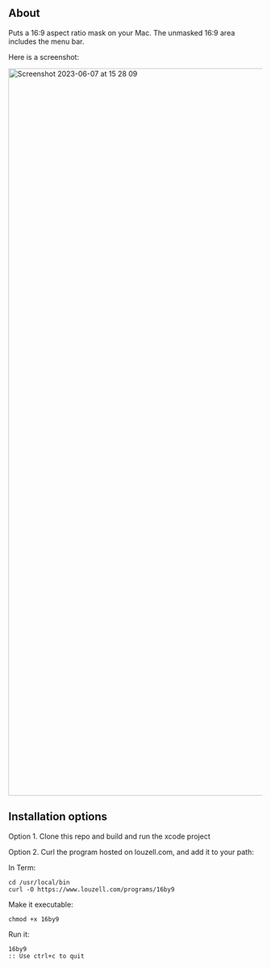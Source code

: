 ## About
Puts a 16:9 aspect ratio mask on your Mac. The unmasked 16:9 area includes the menu bar.

Here is a screenshot:

<img width="1440" alt="Screenshot 2023-06-07 at 15 28 09" src="https://github.com/lzell/16by9/assets/35940/07db45e8-58cd-4c91-b9a0-ecd8b5eb687c">

## Installation options

Option 1. Clone this repo and build and run the xcode project

Option 2. Curl the program hosted on louzell.com, and add it to your path:

In Term:

    cd /usr/local/bin
    curl -O https://www.louzell.com/programs/16by9

Make it executable:

    chmod +x 16by9

Run it:

    16by9
    :: Use ctrl+c to quit
